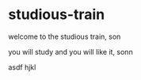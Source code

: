 # studious-train

welcome to the studious train, son

you will study and you will like it, sonn

asdf hjkl
